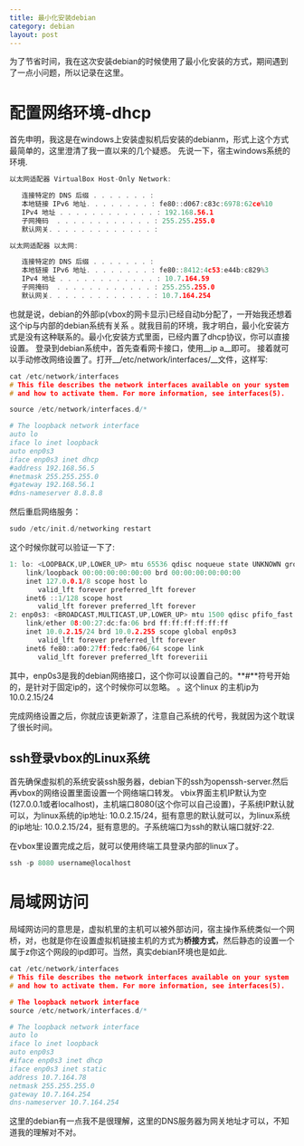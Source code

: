 ```yaml
---
title: 最小化安装debian
category: debian
layout: post
---
```


为了节省时间，我在这次安装debian的时候使用了最小化安装的方式，期间遇到了一点小问题，所以记录在这里。

# 配置网络环境-dhcp
首先申明，我这是在windows上安装虚拟机后安装的debianm，形式上这个方式最简单的，这里澄清了我一直以来的几个疑惑。
先说一下，宿主windows系统的环境.

```c
以太网适配器 VirtualBox Host-Only Network:

   连接特定的 DNS 后缀 . . . . . . . :
   本地链接 IPv6 地址. . . . . . . . : fe80::d067:c83c:6978:62ce%10
   IPv4 地址 . . . . . . . . . . . . : 192.168.56.1
   子网掩码  . . . . . . . . . . . . : 255.255.255.0
   默认网关. . . . . . . . . . . . . :

以太网适配器 以太网:

   连接特定的 DNS 后缀 . . . . . . . :
   本地链接 IPv6 地址. . . . . . . . : fe80::8412:4c53:e44b:c829%3
   IPv4 地址 . . . . . . . . . . . . : 10.7.164.59
   子网掩码  . . . . . . . . . . . . : 255.255.255.0
   默认网关. . . . . . . . . . . . . : 10.7.164.254
```
也就是说，debian的外部ip(vbox的网卡显示)已经自动b分配了，一开始我还想着这个ip与内部的debian系统有关系
。就我目前的环境，我才明白，最小化安装方式是没有这种联系的。最小化安装方式里面，已经内置了dhcp协议，你可以直接设置。
登录到debian系统中，首先查看网卡接口，使用__ip a__即可。
接着就可以手动修改网络设置了。打开__/etc/network/interfaces/__文件，这样写:
```c
cat /etc/network/interfaces
# This file describes the network interfaces available on your system
# and how to activate them. For more information, see interfaces(5).

source /etc/network/interfaces.d/*

# The loopback network interface
auto lo
iface lo inet loopback
auto enp0s3
iface enp0s3 inet dhcp
#address 192.168.56.5
#netmask 255.255.255.0
#gateway 192.168.56.1
#dns-nameserver 8.8.8.8
```
然后重启网络服务：
```c
sudo /etc/init.d/networking restart
```
这个时候你就可以验证一下了:

```c
1: lo: <LOOPBACK,UP,LOWER_UP> mtu 65536 qdisc noqueue state UNKNOWN group default qlen 1
    link/loopback 00:00:00:00:00:00 brd 00:00:00:00:00:00
    inet 127.0.0.1/8 scope host lo
       valid_lft forever preferred_lft forever
    inet6 ::1/128 scope host
       valid_lft forever preferred_lft forever
2: enp0s3: <BROADCAST,MULTICAST,UP,LOWER_UP> mtu 1500 qdisc pfifo_fast state UP group default qlen 1000
    link/ether 08:00:27:dc:fa:06 brd ff:ff:ff:ff:ff:ff
    inet 10.0.2.15/24 brd 10.0.2.255 scope global enp0s3
       valid_lft forever preferred_lft forever
    inet6 fe80::a00:27ff:fedc:fa06/64 scope link
       valid_lft forever preferred_lft foreveriii
```
其中，enp0s3是我的debian网络接口，这个你可以设置自己的。**#**符号开始的，是针对于固定ip的，这个时候你可以忽略。
。这个linux 的主机ip为  10.0.2.15/24

完成网络设置之后，你就应该更新源了，注意自己系统的代号，我就因为这个耽误了很长时间。
## ssh登录vbox的Linux系统
首先确保虚拟机的系统安装ssh服务器，debian下的ssh为openssh-server.然后再vbox的网络设置里面设置一个网络端口转发。
vbix界面主机IP默认为空(127.0.0.1或者localhost)，主机端口8080(这个你可以自己设置)，子系统IP默认就可以，为linux系统的ip地址: 10.0.2.15/24，挺有意思的默认就可以，为linux系统的ip地址: 10.0.2.15/24，挺有意思的。子系统端口为ssh的默认端口就好:22.

在vbox里设置完成之后，就可以使用终端工具登录内部的linux了。

```c
ssh -p 8080 username@localhost
```

# 局域网访问
局域网访问的意思是，虚拟机里的主机可以被外部访问，宿主操作系统类似一个网桥，对，也就是你在设置虚拟机链接主机的方式为**桥接方式**，然后静态的设置一个属于z你这个网段的ipd即可。当然，真实debian环境也是如此.

```c
cat /etc/network/interfaces
# This file describes the network interfaces available on your system
# and how to activate them. For more information, see interfaces(5).

# The loopback network interface
source /etc/network/interfaces.d/*

# The loopback network interface
auto lo
iface lo inet loopback
auto enp0s3
#iface enp0s3 inet dhcp
iface enp0s3 inet static
address 10.7.164.78
netmask 255.255.255.0
gateway 10.7.164.254
dns-nameserver 10.7.164.254
```
这里的debian有一点我不是很理解，这里的DNS服务器为网关地址才可以，不知道我的理解对不对。

